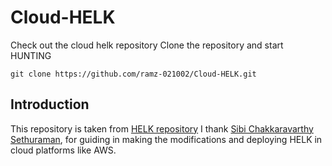 # Cloud-HELK
Check out the cloud helk repository 
Clone the repository and start HUNTING
```
git clone https://github.com/ramz-021002/Cloud-HELK.git
```

## Introduction
This repository is taken from [HELK repository](https://github.com/Cyb3rWard0g/HELK)
I thank [Sibi Chakkaravarthy Sethuraman](https://github.com/sibichakkaravarthy), for guiding in making the modifications and deploying HELK in cloud platforms like AWS.
